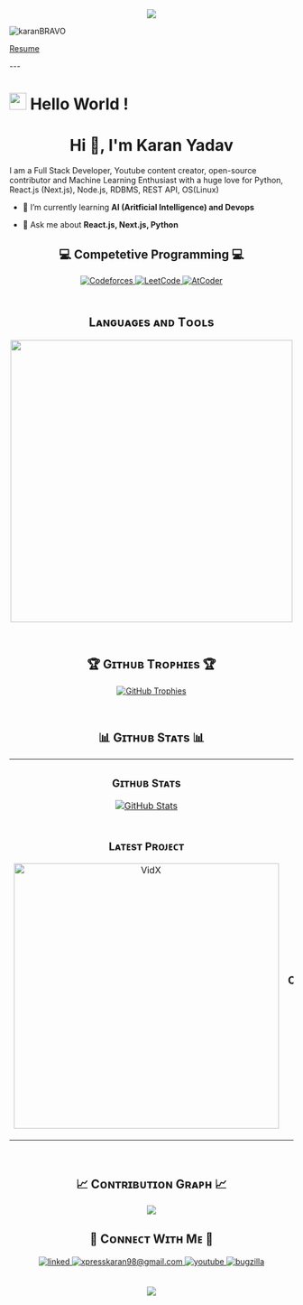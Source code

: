 <div align="center">
<img src=https://user-images.githubusercontent.com/77043443/193553031-add42aeb-63ba-4c8e-9eb3-5b5f315ccc26.png />
</div>

<!--Profile Count Badge-->
<p align="left">
  <img src="https://komarev.com/ghpvc/?username=karanBRAVO&label=Profile%20views&color=770677&style=for-the-badge&logo=star" alt="karanBRAVO" style="padding-right:20px;" />
</p>
<p>
  <a href="https://github.com/user-attachments/files/18586692/Karan_Yadav_Resume-1.pdf">Resume</a>
</p>
---
<br />

<!--Start Intro-->
# <img src="https://emojis.slackmojis.com/emojis/images/1531849430/4246/blob-sunglasses.gif?1531849430" width="30"/> Hello World !
<h1 align="center">Hi 👋, I'm Karan Yadav</h1>

<p align="left">I am a Full Stack Developer, Youtube content creator, open-source contributor and Machine Learning Enthusiast with a huge love for Python, React.js (Next.js), Node.js, RDBMS, REST API, OS(Linux) </p>

- 🌱 I’m currently learning **AI (Aritficial Intelligence) and Devops**

- 💬 Ask me about **React.js, Next.js, Python**

<!--Competetive programming Section--> 

<h2 align="center">💻 Competetive Programming 💻</h2>
<div align="center">

<a href="https://codeforces.com/profile/karanyadav_bravo98" target="_blank">
  <img src="https://img.shields.io/badge/Codeforces-1F8ACB?style=for-the-badge&logo=codeforces&logoColor=white" alt="Codeforces" style="margin-bottom: 5px;" />
</a>

<a href="https://leetcode.com/Karan-Yadav/" target="_blank">
  <img src="https://img.shields.io/badge/LeetCode-FFA116?style=for-the-badge&logo=leetcode&logoColor=white" alt="LeetCode" style="margin-bottom: 5px;" />
</a>

<a href="https://atcoder.jp/users/Karan_Yadav" target="_blank">
  <img src="https://img.shields.io/badge/AtCoder-00ACD7?style=for-the-badge&logo=none&logoColor=white" alt="AtCoder" style="margin-bottom: 5px;" />
</a>

</div>

<br />

<!--Languages and Tools Section-->       
<h2 align="center">Lᴀɴɢᴜᴀɢᴇs ᴀɴᴅ Tᴏᴏʟs</h2> 
<p align="center">
<img width="500px"  src="https://skillicons.dev/icons?i=py,java,html,css,nodejs,django,solidity,postgres,vscode,docker,aws,postman,linux,git,kubernetes,c,vim,windows,vite,vercel,ts,threejs,tensorflow,tailwind,sklearn,sublime,redux,redis,react,opencv,npm,nodejs,nextjs,mongodb,materialui,md,kali,kafka,js,graphql,flask,firebase,express,cpp,blender,androidstudio&perline=10"  />
</p>
<br />

<!--Trophies Section-->   
<h2 align="center">🏆 Gɪᴛʜᴜʙ Tʀᴏᴘʜɪᴇs 🏆</h2>
<p align="center">
  <a href="https://github.com/karanBRAVO/github-profile-trophy">
    <img src="https://github-profile-trophy.vercel.app/?username=karanBRAVO&row=2&column=6&margin-w=20&margin-h=20" alt="GitHub Trophies">
  </a>
</p>
<br />

<!--Github stats Table--> 
<h2 align="center">📊 Gɪᴛʜᴜʙ Sᴛᴀᴛs 📊</h2>

<table width="100%">
  <tr>
    <td width="50%">
      <h3 align="center"><strong>Gɪᴛʜᴜʙ Sᴛᴀᴛs</strong></h3>
      <p align="center">
        <a href="https://github.com/karanBRAVO">
          <img align="center" src="https://github-readme-stats.vercel.app/api?username=karanBRAVO&count_private=true&show_icons=true&theme=nightowl" alt="GitHub Stats" />
        </a>
      </p>
    </td>
    <td width="50%">
      <h3 align="center"><strong>Sᴛʀᴇᴀᴋ Sᴛᴀᴛs</strong></h3>
      <p align="center">
        <a href="https://github.com/karanBRAVO">
          <img align="center" src="https://streak-stats.demolab.com?user=karanBRAVO&theme=nightowl" alt="Streak Stats" />
        </a>
      </p>
    </td>
  </tr>
  <tr>
    <td width="50%">
      <h3 align="center"><strong>Lᴀᴛᴇsᴛ Pʀᴏᴊᴇᴄᴛ</strong></h3>
      <p align="center">
        <a href="https://github.com/karanBRAVO/VidX">
          <img align="center" width="470" src="https://github-readme-stats.vercel.app/api/pin/?username=karanBRAVO&repo=VidX&theme=nightowl&show_owner=true" alt="VidX" />
        </a>
      </p>
    </td>
    <td width="50%">
      <h3 align="center"><strong>Tᴏᴘ Cᴏɴᴛʀɪʙᴜᴛɪᴏɴs</strong></h3>
      <p align="center">
        <a href="https://github.com/karanBRAVO">
          <img align="center" src="https://github-contributor-stats.vercel.app/api?username=karanBRAVO&limit=3&theme=nightowl&show_owner=true&combine_all_yearly_contributions=true" alt="Top Repo" />
        </a>
      </p>
    </td>
  </tr>
</table>
<br />

<!--Contribution Graph-->
<h2 align="center">📈 Cᴏɴᴛʀɪʙᴜᴛɪᴏɴ Gʀᴀᴘʜ 📈</h2>
<div align="center">
    <img src="https://github-readme-activity-graph.vercel.app/graph?username=karanBRAVO&bg_color=011627&color=79d3c3&line=c792ea&point=ffeb95&area=true&hide_border=false" border-radius="15">
</div>

<!--Contact Section--> 

<h2 align="center">🤝 Cᴏɴɴᴇᴄᴛ Wɪᴛʜ Mᴇ 🤝 </h2>
<div align="center">

<a href="www.linkedin.com/in/karanyadav98" target="_blank">
  <img src="https://img.shields.io/badge/linkedin-%231E77B5.svg?&style=for-the-badge&logo=linkedin&logoColor=white" alt=linked in style="margin-bottom: 5px;" />
</a>
  
<a href="mailto:xpresskaran98@gmail.com" target="_blank">
  <img src="https://img.shields.io/badge/Gmail-D14836?style=for-the-badge&logo=gmail&logoColor=white" alt=xpresskaran98@gmail.com mail style="margin-bottom: 5px;" />
</a>

<a href="www.youtube.com/@K.Y_KaranYadav98" target="_blank">
  <img src="https://img.shields.io/badge/YouTube-red?style=for-the-badge&logo=youtube&logoColor=white" alt=youtube style="margin-bottom: 5px;" />
</a>

<a href="https://bugzilla.mozilla.org/user_profile?user_id=762157" target="_blank">
  <img src="https://img.shields.io/badge/Bugzilla-green?style=for-the-badge&logo=bugzilla&logoColor=white" alt=bugzilla style="margin-bottom: 5px;" />
</a>

</div>

<br/>

<!--Ending--> 
<p align="center">
  <img src="https://capsule-render.vercel.app/api?type=waving&color=gradient&height=65&section=footer"/>
</p>
